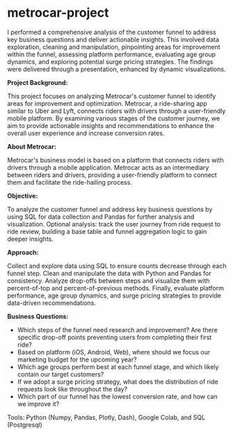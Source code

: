 # metrocar-project

I performed a comprehensive analysis of the customer funnel to address key business questions and deliver actionable insights. This involved data exploration, cleaning and manipulation, pinpointing areas for improvement within the funnel, assessing platform performance, evaluating age group dynamics, and exploring potential surge pricing strategies. The findings were delivered through a presentation,  enhanced by dynamic visualizations. 

**Project Background:**

This project focuses on analyzing Metrocar's customer funnel to identify areas for improvement and optimization. Metrocar, a ride-sharing app similar to Uber and Lyft, connects riders with drivers through a user-friendly mobile platform. By examining various stages of the customer journey, we aim to provide actionable insights and recommendations to enhance the overall user experience and increase conversion rates.

**About Metrocar:**

Metrocar's business model is based on a platform that connects riders with drivers through a mobile application. Metrocar acts as an intermediary between riders and drivers, providing a user-friendly platform to connect them and facilitate the ride-hailing process.

**Objective:**

To analyze the customer funnel and address key business questions by using SQL for data collection and Pandas for further analysis and visualization. Optional analysis: track the user journey from ride request to ride review, building a base table and funnel aggregation logic to gain deeper insights.

**Approach:**

Collect and explore data using SQL to ensure counts decrease through each funnel step. Clean and manipulate the data with Python and Pandas for consistency. Analyze drop-offs between steps and visualize them with percent-of-top and percent-of-previous methods. Finally, evaluate platform performance, age group dynamics, and surge pricing strategies to provide data-driven recommendations.

**Business Questions:**

- Which steps of the funnel need research and improvement? Are there specific drop-off points preventing users from completing their first ride?
- Based on platform (iOS, Android, Web), where should we focus our marketing budget for the upcoming year?
- Which age groups perform best at each funnel stage, and which likely contain our target customers?
- If we adopt a surge pricing strategy, what does the distribution of ride requests look like throughout the day?
- Which part of our funnel has the lowest conversion rate, and how can we improve it?

Tools: Python (Numpy, Pandas, Plotly, Dash), Google Colab, and SQL (Postgresql)
